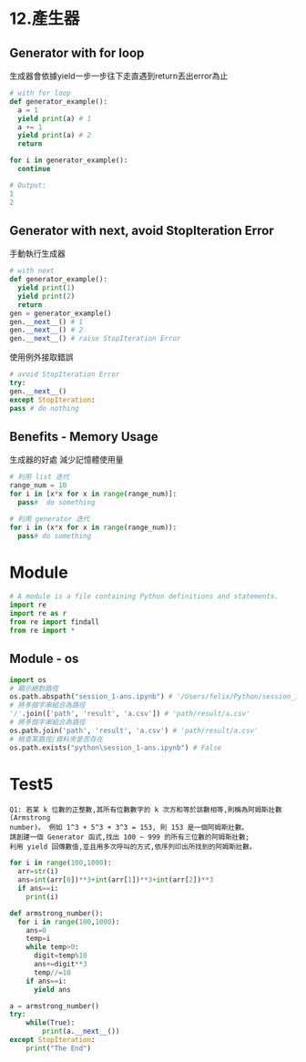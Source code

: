 # 12.產生器
## Generator with for loop
生成器會依據yield一步一步往下走直遇到return丟出error為止
```py
# with for loop
def generator_example():
  a = 1
  yield print(a) # 1
  a += 1
  yield print(a) # 2
  return

for i in generator_example():
  continue 

# Output:
1
2
```

## Generator with next, avoid StopIteration Error
手動執行生成器
```py
# with next
def generator_example():
  yield print(1)
  yield print(2)
  return
gen = generator_example()
gen.__next__() # 1
gen.__next__() # 2
gen.__next__() # raise StopIteration Error
```
使用例外接取錯誤
```py
# avoid StopIteration Error
try:
gen.__next__()
except StopIteration:
pass # do nothing
```

## Benefits - Memory Usage
生成器的好處 減少記憶體使用量
```py
# 利用 list 迭代
range_num = 10
for i in [x*x for x in range(range_num)]:
  pass#  do something

# 利用 generator 迭代
for i in (x*x for x in range(range_num)):
  pass# do something
```

# Module
```py
# A module is a file containing Python definitions and statements.
import re
import re as r
from re import findall
from re import *
```

## Module - os
```py
import os
# 顯示絕對路徑
os.path.abspath("session_1-ans.ipynb") # '/Users/felix/Python/session_1-ans.ipynb'
# 將多個字串組合為路徑
'/'.join(['path', 'result', 'a.csv']) # 'path/result/a.csv'
# 將多個字串組合為路徑
os.path.join('path', 'result', 'a.csv') # 'path/result/a.csv'
# 檢查某路徑/資料夾是否存在
os.path.exists("python\session_1-ans.ipynb") # False
```

# Test5
```
Q1: 若某 k 位數的正整數,其所有位數數字的 k 次方和等於該數相等,則稱為阿姆斯壯數 (Armstrong
number)。 例如 1^3 + 5^3 + 3^3 = 153, 則 153 是一個阿姆斯壯數。
請創建一個 Generator 函式,找出 100 ~ 999 的所有三位數的阿姆斯壯數;
利用 yield 回傳數值,並且用多次呼叫的方式,依序列印出所找到的阿姆斯壯數。
```

```py
for i in range(100,1000):
  arr=str(i)
  ans=int(arr[0])**3+int(arr[1])**3+int(arr[2])**3
  if ans==i:
    print(i)
```
```py
def armstrong_number():
  for i in range(100,1000):
    ans=0
    temp=i
    while temp>0:
      digit=temp%10
      ans+=digit**3
      temp//=10
    if ans==i:
      yield ans

a = armstrong_number()
try:
    while(True):
        print(a.__next__())
except StopIteration:
    print("The End")
```
